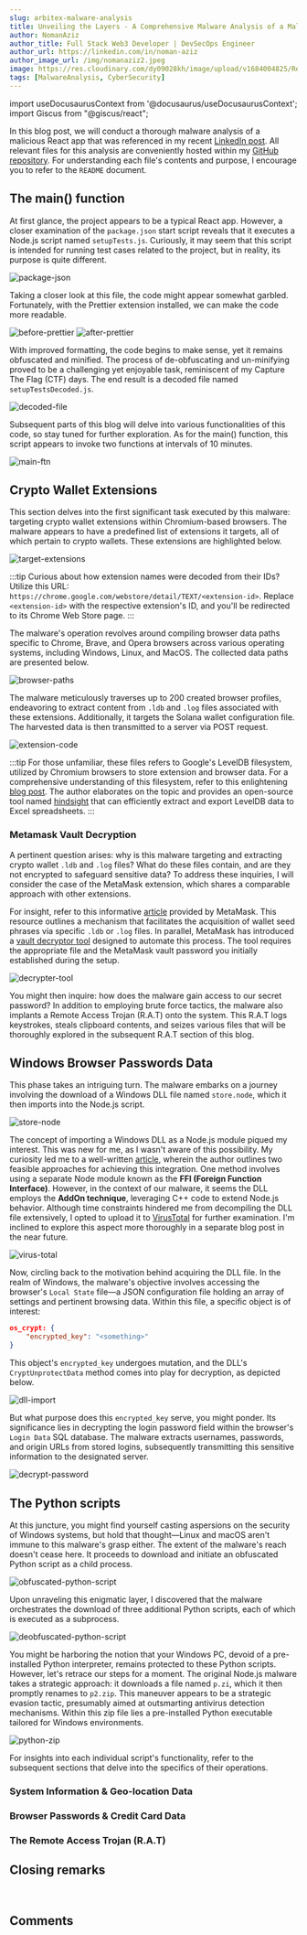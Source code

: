 ```yaml
---
slug: arbitex-malware-analysis
title: Unveiling the Layers - A Comprehensive Malware Analysis of a Malicious React App
author: NomanAziz
author_title: Full Stack Web3 Developer | DevSecOps Engineer
author_url: https://linkedin.com/in/noman-aziz
author_image_url: /img/nomanaziz2.jpeg
image: https://res.cloudinary.com/dy09028kh/image/upload/v1684004825/Redux_Toolkit_vals3w.png
tags: [MalwareAnalysis, CyberSecurity]
---
```


import useDocusaurusContext from '@docusaurus/useDocusaurusContext';
import Giscus from "@giscus/react";

In this blog post, we will conduct a thorough malware analysis of a malicious React app that was referenced in my recent [LinkedIn post](https://www.linkedin.com/posts/noman-aziz_freelancing-softwaredevelopment-cybersecurity-activity-7098294971241263104-HCau?utm_source=share&utm_medium=member_desktop). All relevant files for this analysis are conveniently hosted within my [GitHub repository](https://github.com/Noman-Aziz/ARBITEX-Malware-Analysis). For understanding each file's contents and purpose, I encourage you to refer to the `README` document.

<!--truncate-->

## The main() function

At first glance, the project appears to be a typical React app. However, a closer examination of the `package.json` start script reveals that it executes a Node.js script named `setupTests.js`. Curiously, it may seem that this script is intended for running test cases related to the project, but in reality, its purpose is quite different.

![package-json](https://res.cloudinary.com/dy09028kh/image/upload/v1693201594/arbitex-malware-analysis/1_mkhv5z.png)

Taking a closer look at this file, the code might appear somewhat garbled. Fortunately, with the Prettier extension installed, we can make the code more readable.

![before-prettier](https://res.cloudinary.com/dy09028kh/image/upload/v1693201594/arbitex-malware-analysis/2_bscz6n.png)
![after-prettier](https://res.cloudinary.com/dy09028kh/image/upload/v1693201595/arbitex-malware-analysis/3_jeqfnr.png)

With improved formatting, the code begins to make sense, yet it remains obfuscated and minified. The process of de-obfuscating and un-minifying proved to be a challenging yet enjoyable task, reminiscent of my Capture The Flag (CTF) days. The end result is a decoded file named `setupTestsDecoded.js`.

![decoded-file](https://res.cloudinary.com/dy09028kh/image/upload/v1693201594/arbitex-malware-analysis/4_jduyvi.png)

Subsequent parts of this blog will delve into various functionalities of this code, so stay tuned for further exploration. As for the main() function, this script appears to invoke two functions at intervals of 10 minutes.

![main-ftn](https://res.cloudinary.com/dy09028kh/image/upload/v1693201594/arbitex-malware-analysis/5_ruq7x7.png)

## Crypto Wallet Extensions

This section delves into the first significant task executed by this malware: targeting crypto wallet extensions within Chromium-based browsers. The malware appears to have a predefined list of extensions it targets, all of which pertain to crypto wallets. These extensions are highlighted below.

![target-extensions](https://res.cloudinary.com/dy09028kh/image/upload/v1693205611/arbitex-malware-analysis/6_dokgze.png)

:::tip
Curious about how extension names were decoded from their IDs? Utilize this URL: `https://chrome.google.com/webstore/detail/TEXT/<extension-id>`. Replace `<extension-id>` with the respective extension's ID, and you'll be redirected to its Chrome Web Store page.
:::

The malware's operation revolves around compiling browser data paths specific to Chrome, Brave, and Opera browsers across various operating systems, including Windows, Linux, and MacOS. The collected data paths are presented below.

![browser-paths](https://res.cloudinary.com/dy09028kh/image/upload/v1693205611/arbitex-malware-analysis/7_fivi5d.png)

The malware meticulously traverses up to 200 created browser profiles, endeavoring to extract content from `.ldb` and `.log` files associated with these extensions. Additionally, it targets the Solana wallet configuration file. The harvested data is then transmitted to a server via POST request.

![extension-code](https://res.cloudinary.com/dy09028kh/image/upload/v1693205611/arbitex-malware-analysis/8_ikigw6.png)

:::tip
For those unfamiliar, these files refers to Google's LevelDB filesystem, utilized by Chromium browsers to store extension and browser data. For a comprehensive understanding of this filesystem, refer to this enlightening [blog post](https://dfir.blog/deciphering-browser-hieroglyphics-leveldb-filesystem). The author elaborates on the topic and provides an open-source tool named [hindsight](https://github.com/obsidianforensics/hindsight) that can efficiently extract and export LevelDB data to Excel spreadsheets.
:::

### Metamask Vault Decryption

A pertinent question arises: why is this malware targeting and extracting crypto wallet `.ldb` and `.log` files? What do these files contain, and are they not encrypted to safeguard sensitive data? To address these inquiries, I will consider the case of the MetaMask extension, which shares a comparable approach with other extensions.

For insight, refer to this informative [article](https://support.metamask.io/hc/en-us/articles/360018766351-How-to-use-the-Vault-Decryptor-with-the-MetaMask-Vault-Data) provided by MetaMask. This resource outlines a mechanism that facilitates the acquisition of wallet seed phrases via specific `.ldb` or `.log` files. In parallel, MetaMask has introduced a [vault decryptor tool](https://metamask.github.io/vault-decryptor/) designed to automate this process. The tool requires the appropriate file and the MetaMask vault password you initially established during the setup.

![decrypter-tool](https://res.cloudinary.com/dy09028kh/image/upload/v1693205613/arbitex-malware-analysis/9_qqbbty.png)

You might then inquire: how does the malware gain access to our secret password? In addition to employing brute force tactics, the malware also implants a Remote Access Trojan (R.A.T) onto the system. This R.A.T logs keystrokes, steals clipboard contents, and seizes various files that will be thoroughly explored in the subsequent R.A.T section of this blog.

## Windows Browser Passwords Data

This phase takes an intriguing turn. The malware embarks on a journey involving the download of a Windows DLL file named `store.node`, which it then imports into the Node.js script.

![store-node](https://res.cloudinary.com/dy09028kh/image/upload/v1693223642/arbitex-malware-analysis/10_j4s3e1.png)

The concept of importing a Windows DLL as a Node.js module piqued my interest. This was new for me, as I wasn't aware of this possibility. My curiosity led me to a well-written [article](https://www.sobyte.net/post/2022-02/communicate-with-cpp-code-in-node), wherein the author outlines two feasible approaches for achieving this integration. One method involves using a separate Node module known as the **FFI (Foreign Function Interface)**. However, in the context of our malware, it seems the DLL employs the **AddOn technique**, leveraging C++ code to extend Node.js behavior. Although time constraints hindered me from decompiling the DLL file extensively, I opted to upload it to [VirusTotal](https://www.virustotal.com/gui/file/c5a73896dc628c23a0b6210f50019445e2b8bfc9770f4c81e1fed097f02dfade/details) for further examination. I'm inclined to explore this aspect more thoroughly in a separate blog post in the near future.

![virus-total](https://res.cloudinary.com/dy09028kh/image/upload/v1693223642/arbitex-malware-analysis/11_avmgcd.png)

Now, circling back to the motivation behind acquiring the DLL file. In the realm of Windows, the malware's objective involves accessing the browser's `Local State` file—a JSON configuration file holding an array of settings and pertinent browsing data. Within this file, a specific object is of interest:

```json
os_crypt: {
    "encrypted_key": "<something>"
}
```

This object's `encrypted_key` undergoes mutation, and the DLL's `CryptUnprotectData` method comes into play for decryption, as depicted below.

![dll-import](https://res.cloudinary.com/dy09028kh/image/upload/v1693223642/arbitex-malware-analysis/12_yjt69x.png)

But what purpose does this `encrypted_key` serve, you might ponder. Its significance lies in decrypting the login password field within the browser's `Login Data` SQL database. The malware extracts usernames, passwords, and origin URLs from stored logins, subsequently transmitting this sensitive information to the designated server.

![decrypt-password](https://res.cloudinary.com/dy09028kh/image/upload/v1693223642/arbitex-malware-analysis/13_ohx4mh.png)

## The Python scripts

At this juncture, you might find yourself casting aspersions on the security of Windows systems, but hold that thought—Linux and macOS aren't immune to this malware's grasp either. The extent of the malware's reach doesn't cease here. It proceeds to download and initiate an obfuscated Python script as a child process.

![obfuscated-python-script](https://res.cloudinary.com/dy09028kh/image/upload/v1693224491/arbitex-malware-analysis/14_jtbp67.png)

Upon unraveling this enigmatic layer, I discovered that the malware orchestrates the download of three additional Python scripts, each of which is executed as a subprocess.

![deobfuscated-python-script](https://res.cloudinary.com/dy09028kh/image/upload/v1693224491/arbitex-malware-analysis/15_tiqh0o.png)

You might be harboring the notion that your Windows PC, devoid of a pre-installed Python interpreter, remains protected to these Python scripts. However, let's retrace our steps for a moment. The original Node.js malware takes a strategic approach: it downloads a file named `p.zi`, which it then promptly renames to `p2.zip`. This maneuver appears to be a strategic evasion tactic, presumably aimed at outsmarting antivirus detection mechanisms. Within this zip file lies a pre-installed Python executable tailored for Windows environments.

![python-zip](https://res.cloudinary.com/dy09028kh/image/upload/v1693224491/arbitex-malware-analysis/16_saoqvx.png)

For insights into each individual script's functionality, refer to the subsequent sections that delve into the specifics of their operations.

### System Information & Geo-location Data

### Browser Passwords & Credit Card Data

### The Remote Access Trojan (R.A.T)


## Closing remarks



<br/>
<h2>Comments</h2>
<Giscus
id="comments"
repo="Noman-Aziz/Blogs"
repoId="R_kgDOIAF3tw"
category="General"
categoryId="DIC_kwDOIAF3t84CRfxZ"
mapping="title"
term="Comments"
reactionsEnabled="1"
emitMetadata="0"
inputPosition="top"
theme="preferred_color_scheme"
lang="en"
loading="lazy"
crossorigin="anonymous"
    />
